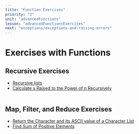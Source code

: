 ```yaml
---
title: "Function Exercises"
priority: "2"
unit: "advancedFunctions"
lesson: "advancedFunctionsExercises"
next: "exceptions/exceptions-and-raising-errors"
---
```


# Exercises with Functions

## Recursive Exercises

- [Recursive lists](https://replit.com/@Vennbury/Pyramid#main.py)
- [Calculate x Raised to the Power of n Recursively](https://leetcode.com/problems/powx-n/description/)
  <br><br>

## Map, Filter, and Reduce Exercises

- [Return the Character and its ASCII value of a Character List](https://replit.com/@Vennbury/letterASCIIMap#main.py)
- [Find Sum of Positive Elements](https://replit.com/@Vennbury/SumPositiveElements#main.py)
